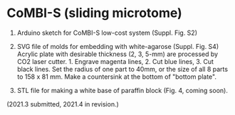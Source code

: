 # CoMBI-S (sliding microtome) 

1. Arduino sketch for CoMBI-S low-cost system (Suppl. Fig. S2)

2. SVG file of molds for embedding with white-agarose (Suppl. Fig. S4)
   Acrylic plate with desirable thickness (2, 3, 5-mm) are processed by CO2 laser cutter. 1. Engrave magenta lines, 2. Cut blue lines, 3. Cut black lines.
   Set the radius of one part to 40mm, or the size of all 8 parts to 158 x 81 mm. Make a countersink at the bottom of "bottom plate".
   
3. STL file for making a white base of paraffin block (Fig. 4, coming soon).

(2021.3 submitted, 2021.4 in revision.)

